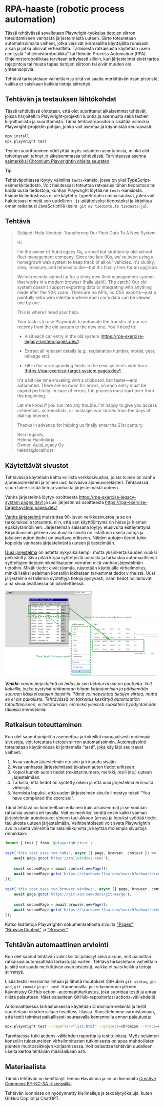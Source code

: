 # RPA-haaste (robotic process automation)

Tässä tehtävässä sovelletaan Playwright-työkalua tietojen siirron toteuttamiseen vanhasta järjestelmästä uuteen. Siirto toteutetaan automatisoimalla vaiheet, jotka veisivät normaalilta käyttäjältä runsaasti aikaa ja jotka olisivat virhealttiita. Tällaisesta ratkaisusta käytetään usein nimitystä "ohjelmistorobotiikka" tai Robotic Process Automation (RPA). Ohjelmistorobotiikkaa tarvitaan erityisesti silloin, kun järjestelmät eivät tarjoa rajapintoja tai muuta tapaa tietojen siirtoon tai eivät muuten ole yhteensopivia.

Tehtävä tarkastetaan vaiheittain ja siitä voi saada merkittävän osan pisteistä, vaikka et saisikaan kaikkia tietoja siirrettyä.


## Tehtävän ja testauksen lähtökohdat

Tässä tehtävässä oletetaan, että olet suorittanut aikaisemmat tehtävät, joissa harjoiteltiin Playwright-projektin luontia ja asennusta sekä testien kirjoittamista ja suorittamista. Tämä tehtävärepositorio sisältää valmiiksi Playwright-projektin pohjan, jonka voit asentaa ja käynnistää seuraavasti:

```bash
npm install
npx playwright test
```

Testien suorittaminen edellyttää myös selainten asentamista, minkä olet toivottavasti tehnyt jo aikaisemmassa tehtävässä. Tarvittaessa [asenna esimerkiksi Chromium Playwrightin ohjeita seuraten](https://playwright.dev/docs/browsers).


> [!TIP]
> Tehtäväpohjassa löytyy valmiina `tests`-kansio, jossa on yksi TypeScript-esimerkkitiedosto. Voit halutessasi toteuttaa ratkaisusi tähän tiedostoon tai luoda uusia tiedostoja, kunhan Playwright löytää ne `tests`-kansiosta. Esimerkkitiedostossa ei ole käytetty TypeScriptin ominaisuuksia, joten voit halutessasi nimetä sen uudelleen `.js`-päätteiseksi tiedostoksi ja kirjoittaa oman ratkaisusi JavaScriptillä (esim. `git mv tiedosto.ts tiedosto.js`).


## Tehtävä

> Subject: Help Needed: Transferring Our Fleet Data To A New System
>
> Hi,
>
> I'm the owner of AutoLegacy Oy, a small but stubbornly old-school fleet management company. Since the late 90s, we've been using a homegrown web system to keep track of all our vehicles. It's clunky, slow, insecure, and refuses to die—but it's finally time for an upgrade.
>
> We've recently signed up for a shiny new fleet management system that works in a modern browser (hallelujah!). The catch? Our old system doesn't support exporting data or integrating with anything made after the Y2K scare. There are no APIs, no CSV exports—just a painfully retro web interface where each car's data can be viewed one by one.
>
> This is where I need your help.
>
> Your task is to use Playwright to automate the transfer of our car records from the old system to the new one. You'll need to:
>
> * Visit each car entry in the old system (https://rpa-exercise-legacy-system.pages.dev/).
>
> * Extract all relevant details (e.g., registration number, model, year, mileage etc).
>
> * Fill in the corresponding fields in the new system's web form (https://rpa-exercise-target-system.pages.dev/).
>
> It's a bit like time-traveling with a clipboard, but faster—and automated. There are no room for errors, so each entry must be copied perfectly. In case of errors, the process must start over from the beginning.
>
> Let me know if you run into any trouble. I'm happy to give you access credentials, screenshots, or nostalgic war stories from the days of dial-up internet.
>
> Thanks in advance for helping us finally enter the 21st century.
>
> Best regards,<br />
> Helena Huoltokirja<br />
> Owner, AutoLegacy Oy<br />
> helena@localhost


## Käytettävät sivustot

Tehtävässä käytetään kahta erillistä verkkosivustoa, joista toinen on vanha ajoneuvorekisteri ja toinen uusi korvaava ajoneuvorekisteri. Tehtävässä sinun tulee siirtää tietoja vanhasta järjestelmästä uuteen.

Vanha järjestelmä löytyy osoitteesta https://rpa-exercise-legacy-system.pages.dev/ ja uusi järjestelmä osoitteesta https://rpa-exercise-target-system.pages.dev/.

[Vanha järjestelmä](https://rpa-exercise-legacy-system.pages.dev/) muistuttaa 90-luvun verkkosivustoa ja se on tarkoituksella toteutettu niin, että sen käyttöliittymä on hidas ja hieman epäkäytännöllinen. Järjestelmän salasana löytyy etusivulta esitäytettynä. Kirjautumisen jälkeen avautuvalla sivulla on listattuna useita autoja ja jokaisen auton tiedot on avattava erikseen. Näiden autojen tiedot tulee kopioida vanhasta järjestelmästä uuteen järjestelmään.

[Uusi järjestelmä](https://rpa-exercise-target-system.pages.dev/) on astetta nykyaikaisempi, mutta yksinkertaisuuden vuoksi pelkistetty. Sivu pitää kirjaa syötetyistä autoista ja tarkastaa automaattisesti syötettyjen tietojen oikeellisuuden verraten niitä vanhan järjestelmän tietoihin. Mikäli tiedot eivät täsmää, näytetään käyttäjälle virheilmoitus, minkä lisäksi selaimen konsoliin lokitetaan tarkemmat tiedot virheistä. Uusi järjestelmä ei tallenna syötettyjä tietoja pysyvästi, vaan tiedot nollautuvat aina sivua avattaessa tai päivitettäessä.

![Autojen kopiointi vanhasta järjestelmästä uuteen](./diagram.png)

*__Vinkki:__ vanha järjestelmä on hidas ja sen tietoturvassa on puutteita. Voit kokeilla, josko pystyisit ohittamaan hitaan kirjautumisen ja pääsemään suoraan käsiksi autojen tietoihin. Tämä voi nopeuttaa tietojen siirtoa, mutta se ei ole pakollista. Tehtävässä on tarkoitus keskittyä automaation toteuttamiseen, ei tietoturvaan, emmekä yleisesti suosittele hyödyntämään tällaisia menetelmiä.*

## Ratkaisun toteuttaminen

Kun olet saanut projektin asennettua ja kokeillut manuaalisesti molempia sivustoja, voit toteuttaa tietojen siirron automatisoinnin. Automatisointi toteutetaan käytännössä kirjoittamalla "testi", joka käy läpi seuraavat vaiheet:

1. Avaa vanhan järjestelmän etusivu ja kirjaudu sisään.
2. Avaa vanhassa järjestelmässä jokaisen auton tiedot erikseen.
3. Kopioi kunkin auton tiedot (rekisterinumero, merkki, malli jne.) uuteen järjestelmään.
4. Tarkista, että tiedot on syötetty oikein ja että uusi järjestelmä ei ilmoita virheistä.
5. Varmista lopuksi, että uuden järjestelmän sivulle ilmestyy teksti "You have completed the exercise!".

Tämä tehtävä on luonteeltaan erilainen kuin aikaisemmat ja se voidaan ratkaista usealla eri tavalla. Voit esimerkiksi kerätä ensin kaikki vanhan järjestelmän autotietueet yhteen taulukkoon (array) ja lopuksi syöttää tiedot taulukosta uuteen järjestelmään. Vaihtoehtoisesti voit avata Playwrightin avulla useita välilehtiä tai selainikkunoita ja käyttää molempia sivustoja rinnakkain:

```ts
import { test } from '@playwright/test';

test('this test uses two tabs', async ({ page, browser, context }) => {
    await page.goto('https://tailwindcss.com/');

    const secondPage = await context.newPage();
    await secondPage.goto('https://stackoverflow.com/search?q=how+to+center+a+div');
});

test('this test uses two browser windows', async ({ page, browser, context }) => {
    await page.goto('https://git-scm.com/docs/git-merge');

    const secondPage = await browser.newPage();
    await secondPage.goto('https://stackoverflow.com/search?q=how+to+exit+vim');
});
```

Katso lisätietoja Playwrightin dokumentaatiosta sivuilta ["Pages"](https://playwright.dev/docs/pages), ["BrowserContext"](https://playwright.dev/docs/api/class-browsercontext) ja ["Browser"](https://playwright.dev/docs/api/class-browser).


## Tehtävän automaattinen arviointi

Kun olet saanut tehtävän valmiiksi tai päässyt siinä alkuun, voit palauttaa ratkaisusi automaattista tarkastusta varten. Tehtävä tarkastetaan vaiheittain ja siitä voi saada merkittävän osan pisteistä, vaikka et saisi kaikkia tietoja siirrettyä.

Lisää testisi versionhallintaan ja lähetä muutokset GitHubiin `git status`, `git add`, `git commit` ja `git push` -komennoilla. `push`-komennon jälkeen käynnistyy GitHub action -automaattitarkastus, joka suorittaa testit ja antaa niistä palautteen. Näet palautteen GitHub-repositoriosi actions-välilehdeltä.

Automaattisessa tarkastuksessa käytetään Chromium-selainta ja testit suoritetaan yksi kerrallaan headless-tilassa. Suosittelemme varmistamaan, että testit toimivat paikallisesti seuraavalla komennolla ennen palautusta:

```bash
npx playwright test --reporter="list,html" --project=chromium --trace=on
```

Tarvittaessa tutki actions-välilehden raporttia ja testituloksia. Myös selaimen konsoliin tulostuneiden virheilmoitusten tutkimisesta on apua mahdollisten pienten muotoseikkojen korjaamisessa. Voit palauttaa tehtävän uudelleen useita kertoa tehtävän määräaikaan asti.


## Materiaalista

Tämän tehtävän on kehittänyt Teemu Havulinna ja se on lisensoitu [Creative Commons BY-NC-SA -lisenssillä](https://creativecommons.org/licenses/by-nc-sa/4.0/).

Tehtävän luonnissa on hyödynnetty kielimalleja ja tekoälytyökaluja, kuten GitHub Copilot ja ChatGPT.
